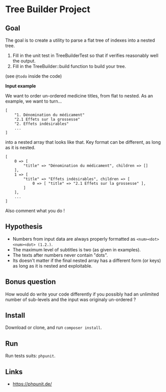 # Tree Builder Project

## Goal

The goal is to create a utility to parse a flat tree of indexes into a nested tree.

1. Fill in the unit test in TreeBuilderTest so that if verifies reasonably well the output.
2. Fill in the TreeBuilder::build function to build your tree.

(see `@todo` inside the code)

**Input example**

We want to order un-ordered medicine titles, from flat to nested. As an example, we want to turn...

```
[
    "1. Dénomination du médicament"
    "2.1 Effets sur la grossesse"
    "2. Effets indésirables"
    ...
]
```

into a nested array that looks like that. Key format can be different, as long as it is nested.

```
[
    0 => [
        "title" => "Dénomination du médicament", children => []
    ],
    1 => [
        "title" => "Effets indésirables", children => [
            0 => [ "title" => "2.1 Effets sur la grossesse" ],
        ]
    ],
    ...
]
```

Also comment what you do !

## Hypothesis

- Numbers from input data are always properly formatted as `<num><dot><num><dot> (1.2.)`.
- The maximum level of subtitles is two (as given in examples).
- The texts after numbers never contain "dots".
- Its doesn't matter if the final nested array has a different form (or keys) as long as it is nested and exploitable.

## Bonus question

How would do write your code differently if you possibly had an unlimited number of sub-levels and the input was originaly un-ordered ?

## Install

Download or clone, and run `composer install`.

## Run

Run tests suits: `phpunit`.

## Links

- https://phpunit.de/
